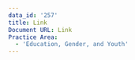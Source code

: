 ```yaml
---
data_id: '257'
title: Link
Document URL: Link
Practice Area:
  - 'Education, Gender, and Youth'
---
```

